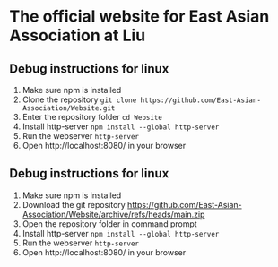 # The official website for East Asian Association at Liu

## Debug instructions for linux

1. Make sure npm is installed 
2. Clone the repository `git clone https://github.com/East-Asian-Association/Website.git`
3. Enter the repository folder `cd Website`
4. Install http-server `npm install --global http-server`
5. Run the webserver `http-server`
6. Open http://localhost:8080/ in your browser

## Debug instructions for linux

1. Make sure npm is installed 
2. Download the git repository https://github.com/East-Asian-Association/Website/archive/refs/heads/main.zip
3. Open the repository folder in command prompt
4. Install http-server `npm install --global http-server`
5. Run the webserver `http-server`
6. Open http://localhost:8080/ in your browser
